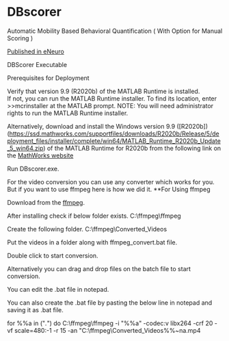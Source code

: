 # DBscorer
Automatic Mobility Based Behavioral Quantification ( With Option for Manual Scoring )


[Published in eNeuro](https://doi.org/10.1523/ENEURO.0305-21.2021)


DBScorer Executable

Prerequisites for Deployment 

Verify that version 9.9 (R2020b) of the MATLAB Runtime is installed.   
If not, you can run the MATLAB Runtime installer.
To find its location, enter
	>>mcrinstaller
at the MATLAB prompt.
NOTE: You will need administrator rights to run the MATLAB Runtime installer. 

Alternatively, download and install the Windows version 9.9 ([R2020b])(https://ssd.mathworks.com/supportfiles/downloads/R2020b/Release/5/deployment_files/installer/complete/win64/MATLAB_Runtime_R2020b_Update_5_win64.zip) of the MATLAB Runtime for R2020b  from the following link on the [MathWorks website](https://www.mathworks.com/products/compiler/mcr/index.html)

Run DBscorer.exe.

For the video conversion you can use any converter which works for you. But if you want to use ffmpeg here is how we did it.
**For Using ffmpeg

Download from the [ffmpeg](http://ffmpeg.org/).

After installing check if below folder exists.
C:\ffmpeg\ffmpeg

Create the following folder.
C:\ffmpeg\Converted_Videos

Put the videos in a folder along with ffmpeg_convert.bat file.

Double click to start conversion.

Alternatively you can drag and drop files on the batch file to start conversion.

You can edit the .bat file in notepad.

You can also create the .bat file by pasting the below line in notepad and saving it as .bat file.


for %%a in ("*.*") do C:\ffmpeg\ffmpeg -i "%%a" -codec:v libx264 -crf 20 -vf scale=480:-1 -r 15 -an "C:\ffmpeg\Converted_Videos\%%~na.mp4
